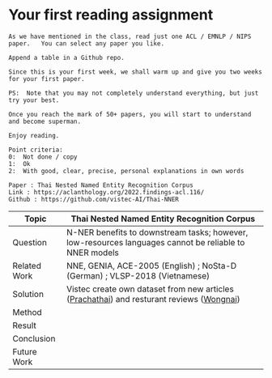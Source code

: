 # Your first reading assignment
```
As we have mentioned in the class, read just one ACL / EMNLP / NIPS paper.   You can select any paper you like.

Append a table in a Github repo.

Since this is your first week, we shall warm up and give you two weeks for your first paper.

PS:  Note that you may not completely understand everything, but just try your best.
   
Once you reach the mark of 50+ papers, you will start to understand and become superman.

Enjoy reading.

Point criteria:
0:  Not done / copy
1:  Ok
2:  With good, clear, precise, personal explanations in own words
```

```
Paper : Thai Nested Named Entity Recognition Corpus
Link : https://aclanthology.org/2022.findings-acl.116/
Github : https://github.com/vistec-AI/Thai-NNER
```

| Topic        | Thai Nested Named Entity Recognition Corpus                                                            |
|--------------|--------------------------------------------------------------------------------------------------------|
| Question     | N-NER benefits to downstream tasks; however, low-resources languages cannot be reliable to NNER models |
| Related Work | NNE, GENIA, ACE-2005 (English) ; NoSta-D (German) ; VLSP-2018 (Vietnamese)                             |
| Solution     | Vistec create own dataset from new articles ([Prachathai](https://huggingface.co/datasets/prachathai67k)) and resturant reviews ([Wongnai](https://github.com/wongnai/wongnai-corpus))                |
| Method       |                                                                                                        |
| Result       |                                                                                                        |
| Conclusion   |                                                                                                        |
| Future Work  |                                                                                                        |